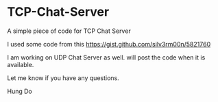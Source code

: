 # TCP-Chat-Server
A simple piece of code for TCP Chat Server

 I used some code from this https://gist.github.com/silv3rm00n/5821760
 
 I am working on UDP Chat Server as well. will post the code when it is available.
 
 Let me know if you have any questions.
 
 Hung Do

